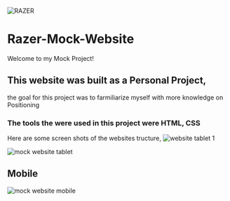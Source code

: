 ![RAZER](https://github.com/DanielsWebDevelopment/JavaScript-ChatBot/assets/129445203/d6fba0b7-7ed7-44d4-888c-eac8f48a80bb)

# Razer-Mock-Website
Welcome to my Mock Project!

## This website was built as a Personal Project, 

the goal for this project was to farmiliarize myself with more knowledge on Positioning
### The tools the were used in this project were HTML, CSS 

Here are some screen shots of the websites tructure, 
![website tablet 1](https://github.com/DanielsWebDevelopment/Image-Gallery-Website/assets/129445203/a336f699-0d54-48b9-80a7-37887586f157)

![mock website tablet](https://github.com/DanielsWebDevelopment/Image-Gallery-Website/assets/129445203/2640da6d-fff4-4529-b114-bf1b150550cf)

## Mobile 
![mock website mobile](https://github.com/DanielsWebDevelopment/Image-Gallery-Website/assets/129445203/fd9093e8-947e-4a06-b8ad-61ed792082cc)
